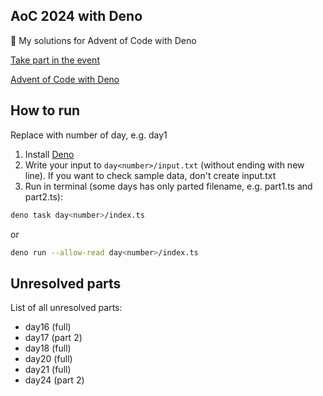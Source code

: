## AoC 2024 with Deno

🦖 My solutions for Advent of Code with Deno

[Take part in the event](https://adventofcode.com/2024)

[Advent of Code with Deno](https://deno.com/blog/advent-of-code-2024)

## How to run

Replace <number> with number of day, e.g. day1

1. Install [Deno](https://deno.com)
2. Write your input to `day<number>/input.txt` (without ending with new line). If you want to check sample data, don't create input.txt
3. Run in terminal (some days has only parted filename, e.g. part1.ts and part2.ts):

```bash
deno task day<number>/index.ts
```

or

```bash
deno run --allow-read day<number>/index.ts
```

## Unresolved parts

List of all unresolved parts:

- day16 (full)
- day17 (part 2)
- day18 (full)
- day20 (full)
- day21 (full)
- day24 (part 2)

